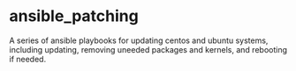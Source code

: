 # ansible_patching
A series of ansible playbooks for updating centos and ubuntu systems, including updating, removing uneeded packages and kernels, and rebooting if needed.
